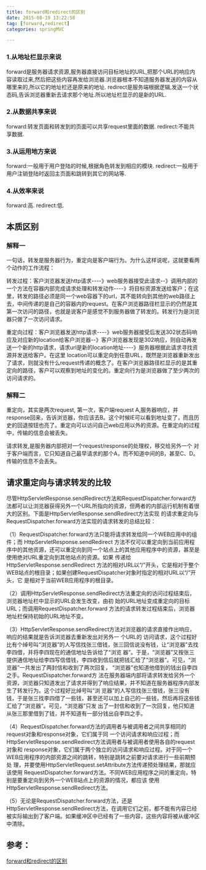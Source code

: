 ```yaml
---
title: forward和redirect的区别
date: 2015-08-19 13:22:58
tag: [forward,redirect]
categories: springMVC

---
```


### 1.从地址栏显示来说  
forward是服务器请求资源,服务器直接访问目标地址的URL,把那个URL的响应内容读取过来,然后把这些内容再发给浏览器.浏览器根本不知道服务器发送的内容从哪里来的,所以它的地址栏还是原来的地址.
redirect是服务端根据逻辑,发送一个状态码,告诉浏览器重新去请求那个地址.所以地址栏显示的是新的URL.

### 2.从数据共享来说
forward:转发页面和转发到的页面可以共享request里面的数据.
redirect:不能共享数据.

### 3.从运用地方来说  
forward:一般用于用户登陆的时候,根据角色转发到相应的模块.
redirect:一般用于用户注销登陆时返回主页面和跳转到其它的网站等.

### 4.从效率来说  
forward:高.
redirect:低.

## 本质区别

### 解释一　　

一句话，转发是服务器行为，重定向是客户端行为。为什么这样说呢，这就要看两个动作的工作流程：

转发过程：客户浏览器发送http请求----》web服务器接受此请求--》调用内部的一个方法在容器内部完成请求处理和转发动作----》将目标资源发送给客户；在这里，转发的路径必须是同一个web容器下的url，其不能转向到其他的web路径上去，中间传递的是自己的容器内的request。在客户浏览器路径栏显示的仍然是其第一次访问的路径，也就是说客户是感觉不到服务器做了转发的。转发行为是浏览器只做了一次访问请求。

重定向过程：客户浏览器发送http请求----》web服务器接受后发送302状态码响应及对应新的location给客户浏览器--》客户浏览器发现是302响应，则自动再发送一个新的http请求，请求url是新的location地址----》服务器根据此请求寻找资源并发送给客户。在这里 location可以重定向到任意URL，既然是浏览器重新发出了请求，则就没有什么request传递的概念了。在客户浏览器路径栏显示的是其重定向的路径，客户可以观察到地址的变化的。重定向行为是浏览器做了至少两次的访问请求的。

### 解释二

重定向，其实是两次request,
第一次，客户端request A,服务器响应，并response回来，告诉浏览器，你应该去B。这个时候IE可以看到地址变了，而且历史的回退按钮也亮了。重定向可以访问自己web应用以外的资源。在重定向的过程中，传输的信息会被丢失。

请求转发,是服务器内部把对一个request/response的处理权，移交给另外一个
对于客户端而言，它只知道自己最早请求的那个A，而不知道中间的B，甚至C、D。 传输的信息不会丢失。

## 请求重定向与请求转发的比较

尽管HttpServletResponse.sendRedirect方法和RequestDispatcher.forward方法都可以让浏览器获得另外一个URL所指向的资源，但两者的内部运行机制有着很大的区别。下面是HttpServletResponse.sendRedirect方法实现 的请求重定向与RequestDispatcher.forward方法实现的请求转发的总结比较：

（1）RequestDispatcher.forward方法只能将请求转发给同一个WEB应用中的组件；而 HttpServletResponse.sendRedirect 方法不仅可以重定向到当前应用程序中的其他资源，还可以重定向到同一个站点上的其他应用程序中的资源，甚至是使用绝对URL重定向到其他站点的资源。如果 传递给HttpServletResponse.sendRedirect 方法的相对URL以“/”开头，它是相对于整个WEB站点的根目录；如果创建RequestDispatcher对象时指定的相对URL以“/”开头，它 是相对于当前WEB应用程序的根目录。

（2）调用HttpServletResponse.sendRedirect方法重定向的访问过程结束后，浏览器地址栏中显示的URL会发生改变，由初 始的URL地址变成重定向的目标URL；而调用RequestDispatcher.forward 方法的请求转发过程结束后，浏览器地址栏保持初始的URL地址不变。

（3）HttpServletResponse.sendRedirect方法对浏览器的请求直接作出响应，响应的结果就是告诉浏览器去重新发出对另外一 个URL的 访问请求，这个过程好比有个绰号叫“浏览器”的人写信找张三借钱，张三回信说没有钱，让“浏览器”去找李四借，并将李四现在的通信地址告诉给了“浏览 器”。于是，“浏览器”又按张三提供通信地址给李四写信借钱，李四收到信后就把钱汇给了“浏览器”。可见，“浏览器”一共发出了两封信和收到了两次回复， “浏览器”也知道他借到的钱出自李四之手。RequestDispatcher.forward方 法在服务器端内部将请求转发给另外一个资源，浏览器只知道发出了请求并得到了响应结果，并不知道在服务器程序内部发生了转发行为。这个过程好比绰号叫“浏 览器”的人写信找张三借钱，张三没有钱，于是张三找李四借了一些钱，甚至还可以加上自己的一些钱，然后再将这些钱汇给了“浏览器”。可见，“浏览器”只发 出了一封信和收到了一次回复，他只知道从张三那里借到了钱，并不知道有一部分钱出自李四之手。

（4）RequestDispatcher.forward方法的调用者与被调用者之间共享相同的request对象和response对象，它们属于同 一个访问请求和响应过程；而HttpServletResponse.sendRedirect方法调用者与被调用者使用各自的request对象和 response对象，它们属于两个独立的访问请求和响应过程。对于同一个WEB应用程序的内部资源之间的跳转，特别是跳转之前要对请求进行一些前期预处 理，并要使用HttpServletRequest.setAttribute方法传递预处理结果，那就应该使用 RequestDispatcher.forward方法。不同WEB应用程序之间的重定向，特别是要重定向到另外一个WEB站点上的资源的情况，都应该 使用HttpServletResponse.sendRedirect方法。

（5）无论是RequestDispatcher.forward方法，还是HttpServletResponse.sendRedirect方法，在调用它们之前，都不能有内容已经被实际输出到了客户端。如果缓冲区中已经有了一些内容，这些内容将被从缓冲区中清除。


参考：
---
[forward和redirect的区别](http://zhulin902.iteye.com/blog/939049)
